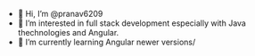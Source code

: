 - 👋 Hi, I’m @pranav6209
- 👀 I’m interested in full stack development especially with Java thechnologies and Angular.
- 🌱 I’m currently learning Angular newer versions/

<!---
pranav6209/pranav6209 is a ✨ special ✨ repository because its `README.md` (this file) appears on your GitHub profile.
You can click the Preview link to take a look at your changes.
--->
